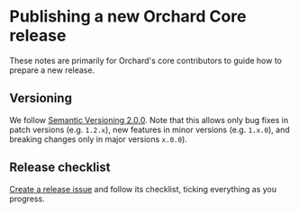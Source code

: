 # Publishing a new Orchard Core release

These notes are primarily for Orchard's core contributors to guide how to prepare a new release.

## Versioning

We follow [Semantic Versioning 2.0.0](https://semver.org/). Note that this allows only bug fixes in patch versions (e.g. `1.2.x`), new features in minor versions (e.g. `1.x.0`), and breaking changes only in major versions `x.0.0`).

## Release checklist

[Create a release issue](https://github.com/OrchardCMS/OrchardCore/issues/new/choose) and follow its checklist, ticking everything as you progress.
